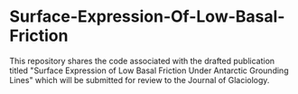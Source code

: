 # Surface-Expression-Of-Low-Basal-Friction
This repository shares the code associated with the drafted publication titled "Surface Expression of Low Basal Friction Under Antarctic Grounding Lines" which will be submitted for review to the Journal of Glaciology.
